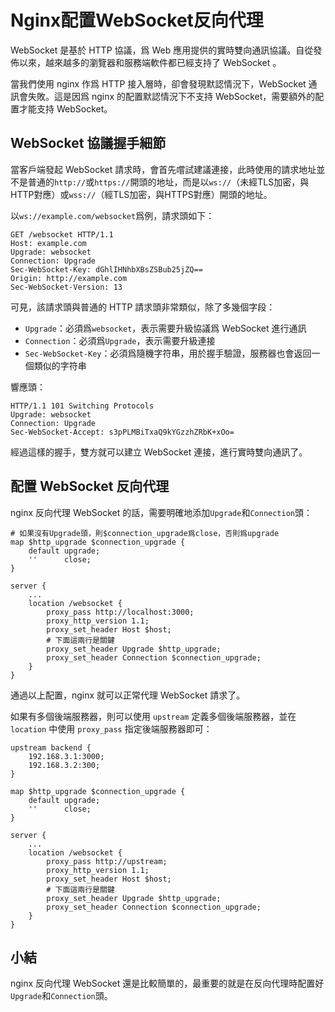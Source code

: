 # Nginx配置WebSocket反向代理

WebSocket 是基於 HTTP 協議，爲 Web 應用提供的實時雙向通訊協議。自從發佈以來，越來越多的瀏覽器和服務端軟件都已經支持了 WebSocket 。

當我們使用 nginx 作爲 HTTP 接入層時，卻會發現默認情況下，WebSocket 通訊會失敗。這是因爲 nginx 的配置默認情況下不支持 WebSocket，需要額外的配置才能支持 WebSocket。

## WebSocket 協議握手細節

當客戶端發起 WebSocket 請求時，會首先嚐試建議連接，此時使用的請求地址並不是普通的`http://`或`https://`開頭的地址，而是以`ws://`（未經TLS加密，與HTTP對應）或`wss://`（經TLS加密，與HTTPS對應）開頭的地址。

以`ws://example.com/websocket`爲例，請求頭如下：

```
GET /websocket HTTP/1.1
Host: example.com
Upgrade: websocket
Connection: Upgrade
Sec-WebSocket-Key: dGhlIHNhbXBsZSBub25jZQ==
Origin: http://example.com
Sec-WebSocket-Version: 13
```

可見，該請求頭與普通的 HTTP 請求頭非常類似，除了多幾個字段：

- `Upgrade`：必須爲`websocket`，表示需要升級協議爲 WebSocket 進行通訊
- `Connection`：必須爲`Upgrade`，表示需要升級連接
- `Sec-WebSocket-Key`：必須爲隨機字符串，用於握手驗證，服務器也會返回一個類似的字符串

響應頭：

```
HTTP/1.1 101 Switching Protocols
Upgrade: websocket
Connection: Upgrade
Sec-WebSocket-Accept: s3pPLMBiTxaQ9kYGzzhZRbK+xOo=
```

經過這樣的握手，雙方就可以建立 WebSocket 連接，進行實時雙向通訊了。

## 配置 WebSocket 反向代理

nginx 反向代理 WebSocket 的話，需要明確地添加`Upgrade`和`Connection`頭：

```
# 如果沒有Upgrade頭，則$connection_upgrade爲close，否則爲upgrade
map $http_upgrade $connection_upgrade {
    default upgrade;
    ''      close;
}

server {
    ...
    location /websocket {
        proxy_pass http://localhost:3000;
        proxy_http_version 1.1;
        proxy_set_header Host $host;
        # 下面這兩行是關鍵
        proxy_set_header Upgrade $http_upgrade;
        proxy_set_header Connection $connection_upgrade;
    }
}
```

通過以上配置，nginx 就可以正常代理 WebSocket 請求了。

如果有多個後端服務器，則可以使用 `upstream` 定義多個後端服務器，並在 `location` 中使用 `proxy_pass` 指定後端服務器即可：

```
upstream backend {
    192.168.3.1:3000;
    192.168.3.2:300;
}

map $http_upgrade $connection_upgrade {
    default upgrade;
    ''      close;
}

server {
    ...
    location /websocket {
        proxy_pass http://upstream;
        proxy_http_version 1.1;
        proxy_set_header Host $host;
        # 下面這兩行是關鍵
        proxy_set_header Upgrade $http_upgrade;
        proxy_set_header Connection $connection_upgrade;
    }
}
```

## 小結

nginx 反向代理 WebSocket 還是比較簡單的，最重要的就是在反向代理時配置好`Upgrade`和`Connection`頭。
